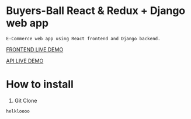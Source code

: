 # Buyers-Ball React & Redux + Django web app
```
E-Commerce web app using React frontend and Django backend.

```


<a href="https://bbapp-frontend-production.herokuapp.com/" rel="nofollow">FRONTEND LIVE DEMO</a>


<a href="https://bbapp-backend-production.herokuapp.com/" rel="nofollow"> API LIVE DEMO</a>


# How to install  
1. Git Clone

```
helkloooo

```
